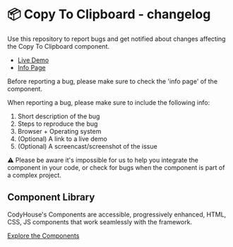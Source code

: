 # 📦 Copy To Clipboard - changelog

Use this repository to report bugs and get notified about changes affecting the Copy To Clipboard component.

- [Live Demo](https://codyhouse.co/ds/components/app/copy-to-clipboard)
- [Info Page](https://codyhouse.co/ds/components/info/copy-to-clipboard)

Before reporting a bug, please make sure to check the 'info page' of the component. 

When reporting a bug, please make sure to include the following info:

1. Short description of the bug
2. Steps to reproduce the bug
3. Browser + Operating system
4. (Optional) A link to a live demo
5. (Optional) A screencast/screenshot of the issue

⚠️ Please be aware it's impossible for us to help you integrate the component in your code, or check for bugs when the component is part of a complex project.

## Component Library

CodyHouse's Components are accessible, progressively enhanced, HTML, CSS, JS components that work seamlessly with the framework.

[Explore the Components](https://codyhouse.co/ds/components)
